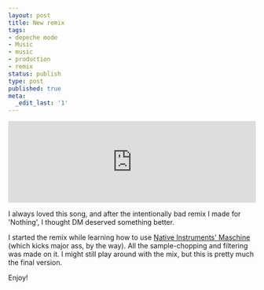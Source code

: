 ```yaml
---
layout: post
title: New remix
tags:
- depeche mode
- Music
- music
- production
- remix
status: publish
type: post
published: true
meta:
  _edit_last: '1'
---
```

<iframe width="100%" height="166" scrolling="no" frameborder="no" src="https://w.soundcloud.com/player/?url=http%3A%2F%2Fapi.soundcloud.com%2Ftracks%2F16245149"></iframe>

I always loved this song, and after the intentionally bad remix I made for 'Nothing', I thought DM deserved something better.

I started the remix while learning how to use <a href="http://www.native-instruments.com/#/en/products/producer/maschine/">Native Instruments' Maschine</a> (which kicks major ass, by the way). All the sample-chopping and filtering was made on it. I might still play around with the mix, but this is pretty much the final version.

Enjoy!
